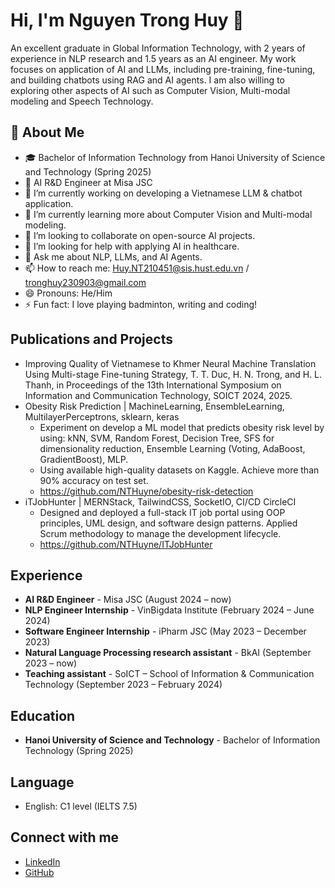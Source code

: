 # Hi, I'm Nguyen Trong Huy 👋

An excellent graduate in Global Information Technology, with 2 years of experience in NLP research and 1.5 years as an AI engineer. My work focuses on application of AI and LLMs, including pre-training, fine-tuning, and building chatbots using RAG and AI agents. I am also willing to exploring other aspects of AI such as Computer Vision, Multi-modal modeling and Speech Technology.

## 🚀 About Me

- 🎓 Bachelor of Information Technology from Hanoi University of Science and Technology (Spring 2025)
- 💼 AI R&D Engineer at Misa JSC
- 🔭 I’m currently working on developing a Vietnamese LLM & chatbot application.
- 🌱 I’m currently learning more about Computer Vision and Multi-modal modeling.
- 👯 I’m looking to collaborate on open-source AI projects.
- 🤔 I’m looking for help with applying AI in healthcare.
- 💬 Ask me about NLP, LLMs, and AI Agents.
- 📫 How to reach me: Huy.NT210451@sis.hust.edu.vn / tronghuy230903@gmail.com
- 😄 Pronouns: He/Him
- ⚡ Fun fact: I love playing badminton, writing and coding!

## Publications and Projects

- Improving Quality of Vietnamese to Khmer Neural Machine Translation Using Multi-stage Fine-tuning Strategy, T. T. Duc, H. N. Trong, and H. L. Thanh, in Proceedings of the 13th International Symposium on Information and Communication Technology, SOICT 2024, 2025.
- Obesity Risk Prediction | MachineLearning, EnsembleLearning, MultilayerPerceptrons, sklearn, keras
  - Experiment on develop a ML model that predicts obesity risk level by using: kNN, SVM, Random Forest, Decision Tree, SFS for dimensionality reduction, Ensemble Learning (Voting, AdaBoost, GradientBoost), MLP.
  - Using available high-quality datasets on Kaggle. Achieve more than 90% accuracy on test set.
  - https://github.com/NTHuyne/obesity-risk-detection
- iTJobHunter | MERNStack, TailwindCSS, SocketIO, CI/CD CircleCI
  - Designed and deployed a full-stack IT job portal using OOP principles, UML design, and software design patterns. Applied Scrum methodology to manage the development lifecycle.
  - https://github.com/NTHuyne/ITJobHunter

## Experience

- **AI R&D Engineer** - Misa JSC (August 2024 – now)
- **NLP Engineer Internship** - VinBigdata Institute (February 2024 – June 2024)
- **Software Engineer Internship** - iPharm JSC (May 2023 – December 2023)
- **Natural Language Processing research assistant** - BkAI (September 2023 – now)
- **Teaching assistant** - SoICT – School of Information & Communication Technology (September 2023 – February 2024)

## Education

- **Hanoi University of Science and Technology** - Bachelor of Information Technology (Spring 2025)

## Language

- English: C1 level (IELTS 7.5)

## Connect with me

- [LinkedIn](linkedin.com/in/huyisbeee)
- [GitHub](github.com/NTHuyne)
